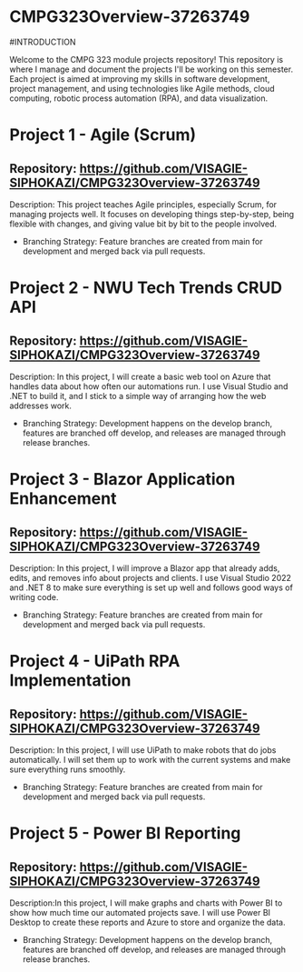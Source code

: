 # CMPG323Overview-37263749
#INTRODUCTION

Welcome to the CMPG 323 module projects repository! This repository is where I manage and document the projects I'll be working on this semester. Each project is aimed at improving my skills in software development, project management, and using technologies like Agile methods, cloud computing, robotic process automation (RPA), and data visualization.

# Project 1 - Agile (Scrum)
  ## Repository: https://github.com/VISAGIE-SIPHOKAZI/CMPG323Overview-37263749
  Description: This project teaches Agile principles, especially Scrum, for managing projects well. It focuses on developing things step-by-step, being flexible with changes, and giving value bit by bit to the people involved.
  - Branching Strategy:  Feature branches are created from main for development and merged back via pull requests.
  
# Project 2 - NWU Tech Trends CRUD API
  ## Repository: https://github.com/VISAGIE-SIPHOKAZI/CMPG323Overview-37263749
  Description: In this project, I will create a basic web tool on Azure that handles data about how often our automations run. I use Visual Studio and .NET to build it, and I stick to a simple way of arranging how the web addresses work. 
  - Branching Strategy: Development happens on the develop branch, features are branched off develop, and releases are managed through release branches.
  
# Project 3 - Blazor Application Enhancement
  ## Repository: https://github.com/VISAGIE-SIPHOKAZI/CMPG323Overview-37263749
  Description: In this project, I will improve a Blazor app that already adds, edits, and removes info about projects and clients. I use Visual Studio 2022 and .NET 8 to make sure everything is set up well and follows good ways of writing code.
  - Branching Strategy:  Feature branches are created from main for development and merged back via pull requests.

# Project 4 - UiPath RPA Implementation
  ## Repository: https://github.com/VISAGIE-SIPHOKAZI/CMPG323Overview-37263749
  Description: In this project, I will use UiPath to make robots that do jobs automatically. I will set them up to work with the current systems and make sure everything runs smoothly.
  - Branching Strategy:  Feature branches are created from main for development and merged back via pull requests.

# Project 5 - Power BI Reporting
  ## Repository: https://github.com/VISAGIE-SIPHOKAZI/CMPG323Overview-37263749
  Description:In this project, I will make graphs and charts with Power BI to show how much time our automated projects save. I will use Power BI Desktop to create these reports and Azure to store and organize the data. 
 - Branching Strategy: Development happens on the develop branch, features are branched off develop, and releases are managed through release branches.



